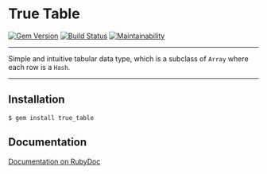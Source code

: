 # True Table

[![Gem Version](https://badge.fury.io/rb/true_table.svg)](https://badge.fury.io/rb/true_table)
[![Build Status](https://github.com/DannyBen/true_table/workflows/Test/badge.svg)](https://github.com/DannyBen/true_table/actions?query=workflow%3ATest)
[![Maintainability](https://api.codeclimate.com/v1/badges/a03534215d36e7892730/maintainability)](https://codeclimate.com/github/DannyBen/true_table/maintainability)

---

Simple and intuitive tabular data type, which is a subclass of `Array` where
each row is a `Hash`.

---

## Installation

```
$ gem install true_table
```

## Documentation

[Documentation on RubyDoc][docs]


[docs]: https://rubydoc.info/gems/true_table